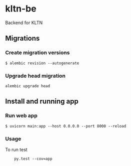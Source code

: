 # kltn-be
Backend for KLTN

## Migrations
### Create migration versions
```
$ alembic revision --autogenerate
```
### Upgrade head migration
```
alembic upgrade head
```

## Install and running app
### Run web app
```
$ uvicorn main:app --host 0.0.0.0 --port 8000 --reload
```


### Usage
To run test
```
    py.test --cov=app